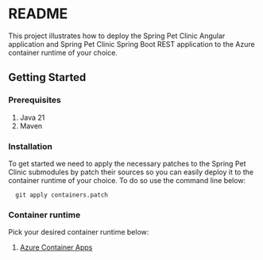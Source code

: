 # README

This project illustrates how to deploy the Spring Pet Clinic Angular application
and Spring Pet Clinic Spring Boot REST application to the Azure container runtime
of your choice.

## Getting Started

### Prerequisites

1. Java 21
1. Maven

### Installation

To get started we need to apply the necessary patches to the Spring Pet Clinic 
submodules by patch their sources so you can easily deploy it to the container
runtime of your choice. To do so use the command line below:

```shell
  git apply containers.patch
```

### Container runtime

Pick your desired container runtime below:

1. [Azure Container Apps](ACA.md)
